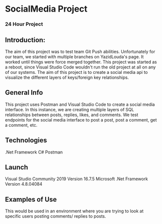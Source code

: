 
# SocialMedia Project

### 24 Hour Project 

## Introduction:
The aim of this project was to test team Git Push abilities. Unfortunately for our team, we started with multiple branches on YazidLouda's page. It worked until things were force merged together. This project was started as a reboot, since Visual Studio Code wouldn't run the old project at all on any of our systems. The aim of this project is to create a social media api to visualize the different layers of keys/foreign key relationships. 

## General Info
This project uses Postman and Visual Studio Code to create a social media interface. In this instance, we are creating multiple layers of SQL relationships between posts, replies, likes, and comments. We test endpoints for the social media interface to post a post, post a comment, get a comment, etc. 

## Technologies
.Net Framework C#
Postman

## Launch 
Visual Studio Community 2019 Version 16.7.5 Microsoft .Net Framework Version 4.8.04084

## Examples of Use
This would be used in an environment where you are trying to look at specific users posting comments/ replies to posts. 
